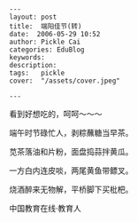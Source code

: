 
    ---
    layout: post  
    title:  端阳佳节(转)  
    date:  2006-05-29 10:52  
    author: Pickle Cai  
    categories: EduBlog  
    keywords: 
    description:   
    tags:	pickle   
    cover:  "/assets/cover.jpeg"  

    ---  
    
看到好想吃的，呵呵～～～

 

 

 

端午时节碌忙人，剥粽蘸糖当早茶。

苋茶落油和片粉，面盘捣蒜拌黄瓜。



一方白内连皮啖，两尾黄鱼带鳔叉。



烧酒醉来无物解，平桥脚下买枇杷。



		    
 中国教育在线·教育人

